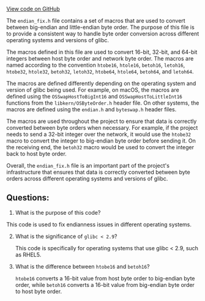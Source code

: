 [View code on GitHub](https://github.com/misbahsy/the-algorithm/twml/libtwml/src/lib/internal/endianutils.h)

The `endian_fix.h` file contains a set of macros that are used to convert between big-endian and little-endian byte order. The purpose of this file is to provide a consistent way to handle byte order conversion across different operating systems and versions of glibc. 

The macros defined in this file are used to convert 16-bit, 32-bit, and 64-bit integers between host byte order and network byte order. The macros are named according to the convention `htobe16`, `htole16`, `betoh16`, `letoh16`, `htobe32`, `htole32`, `betoh32`, `letoh32`, `htobe64`, `htole64`, `betoh64`, and `letoh64`. 

The macros are defined differently depending on the operating system and version of glibc being used. For example, on macOS, the macros are defined using the `OSSwapHostToBigInt16` and `OSSwapHostToLittleInt16` functions from the `libkern/OSByteOrder.h` header file. On other systems, the macros are defined using the `endian.h` and `byteswap.h` header files. 

The macros are used throughout the project to ensure that data is correctly converted between byte orders when necessary. For example, if the project needs to send a 32-bit integer over the network, it would use the `htobe32` macro to convert the integer to big-endian byte order before sending it. On the receiving end, the `betoh32` macro would be used to convert the integer back to host byte order. 

Overall, the `endian_fix.h` file is an important part of the project's infrastructure that ensures that data is correctly converted between byte orders across different operating systems and versions of glibc.
## Questions: 
 1. What is the purpose of this code?
   
   This code is used to fix endianness issues in different operating systems.

2. What is the significance of `glibc < 2.9`?
   
   This code is specifically for operating systems that use glibc < 2.9, such as RHEL5.

3. What is the difference between `htobe16` and `betoh16`?
   
   `htobe16` converts a 16-bit value from host byte order to big-endian byte order, while `betoh16` converts a 16-bit value from big-endian byte order to host byte order.
